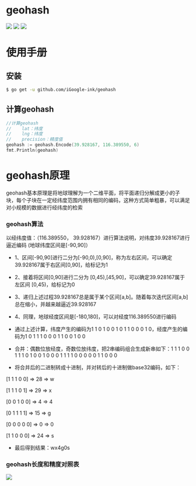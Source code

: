 # geohash

<a href="https://www.igoogle.ink" target="_blank"><img src="https://img.shields.io/badge/Author-Jerry-blue.svg"/></a>
<a href="https://golang.org" target="_blank"><img src="https://img.shields.io/badge/Golang-1.11+-brightgreen.svg"/></a>
<img src="https://img.shields.io/badge/Build-passing-brightgreen.svg"/>

# 使用手册

## 安装
```bash
$ go get -u github.com/iGoogle-ink/geohash
```

## 计算geohash
```go
//计算geohash
//    lat：纬度
//    lng：纬度
//    precision：精度值
geohash := geohash.Encode(39.928167, 116.389550, 6)
fmt.Println(geohash)
```

# geohash原理

geohash基本原理是将地球理解为一个二维平面，将平面递归分解成更小的子块，每个子块在一定经纬度范围内拥有相同的编码，这种方式简单粗暴，可以满足对小规模的数据进行经纬度的检索

### geohash算法

以经纬度值：（116.389550， 39.928167）进行算法说明，对纬度39.928167进行逼近编码 (地球纬度区间是[-90,90]）

- 1、区间[-90,90]进行二分为[-90,0),[0,90]，称为左右区间，可以确定39.928167属于右区间[0,90]，给标记为1
- 2、接着将区间[0,90]进行二分为 [0,45),[45,90]，可以确定39.928167属于左区间 [0,45)，给标记为0
- 3、递归上述过程39.928167总是属于某个区间[a,b]。随着每次迭代区间[a,b]总在缩小，并越来越逼近39.928167
- 4、同理，地球经度区间是[-180,180]，可以对经度116.389550进行编码

- 通过上述计算，纬度产生的编码为1 1 0 1 0 0 1 0 1 1 0 0 0 1 0，经度产生的编码为1 0 1 1 1 0 0 0 1 1 0 0 1 0 0
- 合并：偶数位放经度，奇数位放纬度，把2串编码组合生成新串如下：1 1 1 0 0 1 1 1 0 1 0 0 1 0 0 0 1 1 1 1 0 0 0 0 0 1 1 0 0 0
- 将合并后的二进制转成十进制，并对转后的十进制做base32编码，如下：
    
[1 1 1 0 0] => 28 => w

[1 1 1 0 1] => 29 => x

[0 0 1 0 0] => 4 => 4

[0 1 1 1 1] => 15 => g

[0 0 0 0 0] => 0 => 0

[1 1 0 0 0] => 24 => s

- 最后得到结果：wx4g0s

### geohash长度和精度对照表

<img src="https://raw.githubusercontent.com/iGoogle-ink/gotil/main/geohash/table.jpg"/>